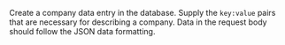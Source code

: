 Create a company data entry in the database. Supply the `key:value` pairs that are necessary for describing a company. Data in the request body should follow the JSON data formatting.